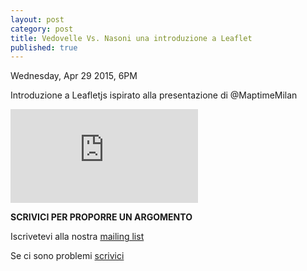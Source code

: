 ```yaml
---
layout: post
category: post
title: Vedovelle Vs. Nasoni una introduzione a Leaflet
published: true
---
```


Wednesday, Apr 29 2015, 6PM

Introduzione a Leafletjs ispirato alla presentazione di @MaptimeMilan

![Vedovelle Vs Nasoni](https://maptime.io/roma/resources/intro-leaflet-ITA/index.html)

__SCRIVICI PER PROPORRE UN ARGOMENTO__ <br/>


Iscrivetevi alla nostra [mailing list](https://groups.google.com/forum/#!forum/maptimeroma)

Se ci sono problemi [scrivici](mailto:maptime.roma@gmail.com)
